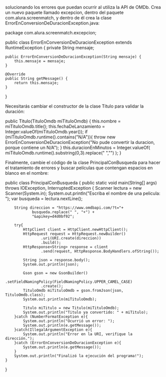 solucionando los errores que puedan ocurrir al utiliza la API de OMDb. Crea un nuevo paquete llamado excepcion, dentro del paquete com.alura.screenmatch, y dentro de él crea la clase ErrorEnConversionDeDuracionException.java:

package com.alura.screenmatch.excepcion;

public class ErrorEnConversionDeDuracionException extends RuntimeException {
    private String mensaje;

    public ErrorEnConversionDeDuracionException(String mensaje) {
        this.mensaje = mensaje;
    }

    @Override
    public String getMessage() {
        return this.mensaje;
    }
}


Necesitarás cambiar el constructor de la clase Título para validar la duración:

public Titulo(TituloOmdb miTituloOmdb) {
        this.nombre = miTituloOmdb.title();
        this.fechaDeLanzamiento = Integer.valueOf(miTituloOmdb.year());
        if (miTituloOmdb.runtime().contains("N/A")){
            throw new ErrorEnConversionDeDuracionException("No pude convertir la duracion, porque contiene un N/A");
        }
        this.duracionEnMinutos = Integer.valueOf(
                miTituloOmdb.runtime().substring(0,3).replace(" ","")
        );
    }


Finalmente, cambie el código de la clase PrincipalConBusqueda para hacer el tratamiento de errores y buscar películas que contengan espacios en blanco en el nombre:

public class PrincipalConBusqueda {
    public static void main(String[] args) throws IOException, InterruptedException {
        Scanner lectura = new Scanner(System.in);
        System.out.println("Escriba el nombre de una pelicula: ");
        var busqueda = lectura.nextLine();

        String direccion = "https://www.omdbapi.com/?t="+
                busqueda.replace(" ", "+") +
                "&apikey=d4d0bf92";

        try{
            HttpClient client = HttpClient.newHttpClient();
            HttpRequest request = HttpRequest.newBuilder()
                    .uri(URI.create(direccion))
                    .build();
            HttpResponse<String> response = client
                    .send(request, HttpResponse.BodyHandlers.ofString());

            String json = response.body();
            System.out.println(json);

            Gson gson = new GsonBuilder()
                    .setFieldNamingPolicy(FieldNamingPolicy.UPPER_CAMEL_CASE)
                    .create();
            TituloOmdb miTituloOmdb = gson.fromJson(json, TituloOmdb.class);
            System.out.println(miTituloOmdb);

            Titulo miTitulo = new Titulo(miTituloOmdb);
            System.out.println("Titulo ya convertido: " + miTitulo);
        }catch (NumberFormatException e){
            System.out.println("Ocurrió un error: ");
            System.out.println(e.getMessage());
        }catch(IllegalArgumentException e){
            System.out.println("Error en la URI, verifique la dirección.");
        }catch (ErrorEnConversionDeDuracionException e){
            System.out.println(e.getMessage());
        }
        System.out.println("Finalizó la ejecución del programa!");
    }
}
